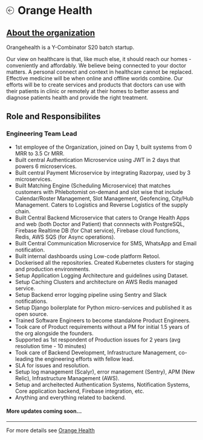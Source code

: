 <h1><a href="{{ "/" | absolute_url }}"><img style="max-width: 4%" src="/images/back.png"></a><label style="margin-left: 2%">Orange Health</label></h1>

<h2><a href="https://www.orangehealth.in/about" target="_blank">About the organization</a></h2>

Orangehealth is a Y-Combinator S20 batch startup.

Our view on healthcare is that, like much else, it should reach our homes - conveniently and affordably. We believe being connected to your doctor matters. A personal connect and context in healthcare cannot be replaced. Effective medicine will be when online and offline worlds combine. Our efforts will be to create services and products that doctors can use with their patients in clinic or remotely at their homes to better assess and diagnose patients health and provide the right treatment.

## Role and Responsibilites

### Engineering Team Lead

- 1st employee of the Organization, joined on Day 1, built systems from 0 MRR to 3.5 Cr MRR.
- Built central Authentication Microservice using JWT in 2 days that powers 6 microservices.
- Built central Payment Microservice by integrating Razorpay, used by 3 microservices.
- Built Matching Engine (Scheduling Microservice) that matches customers with Phlebotomist on-demand and slot wise that include Calendar/Roster Management, Slot Management, Geofencing, City/Hub Management. Caters to Logistics and Reverse Logistics of the supply chain.
- Built Central Backend Microservice that caters to Orange Health Apps and web (both Doctor and Patient) that connnects with PostgreSQL, Firebase Realtime DB (for Chat service), Firebase cloud functions, Redis, AWS SQS (for Async operations).
- Built Central Communication Microservice for SMS, WhatsApp and Email notification.
- Built internal dashboards using Low-code platform Retool.
- Dockerised all the repositories. Created Kubernetes clusters for staging and production environments.
- Setup Application Logging Architecture and guidelines using Dataset.
- Setup Caching Clusters and architecture on AWS Redis managed service.
- Setup Backend error logging pipeline using Sentry and Slack notifications.
- Setup Django boilerplate for Python micro-services and published it as open source.
- Trained Software Engineers to become standalone Product Engineers.
- Took care of Product requirements without a PM for initial 1.5 years of the org alongside the founders.
- Supported as 1st respondent of Production issues for 2 years (avg resolution time - 10 minutes)
- Took care of Backend Development, Infrastructure Management, co-leading the engineering efforts with fellow lead.
- SLA for issues and resolution.
- Setup log management (Scalyr), error management (Sentry), APM (New Relic), Infrastructure Management (AWS).
- Setup and archeitected Authentication Systems, Notification Systems, Core application backend, Firebase integration, etc.
- Anything and everything related to backend.

#### More updates coming soon...

---

For more details see <a href="https://www.orangehealth.in/" target="_blank">Orange Health</a>
